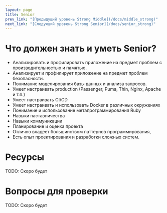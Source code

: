 ```yaml
---
layout: page
title: Senior
prev_link: "[Предыдущий уровень Strong Middle](/docs/middle_strong)" 
next_link: "[Следующий уровень Strong Senior](/docs/senior_strong)"
---
```


# Что должен знать и уметь Senior?

  - Анализировать и профилировать приложение на предмет проблем с производительностью и памятью.
  - Анализирует и профилирует приложение на предмет проблем безопасности.
  - Понимание моделирования базы данных и анализа запросов.
  - Умеет настраивать production (Passenger, Puma, Thin, Nginx, Apache и т.п.)
  - Умеет настраивать CI/CD
  - Умеет настраивать и использовать Docker в различных окружениях
  - Понимание и использование метапрограммирования Ruby
  - Навыки наставничества
  - Навыки коммуникации
  - Планирование и оценка проекта
  - Отлично владеет большинством паттернов программирования, 
  - Есть опыт проектирования и разработки сложных систем. 

# Ресурсы
TODO: Скоро будет

# Вопросы для проверки
TODO: Скоро будет
